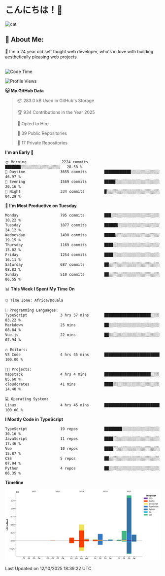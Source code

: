 

# こんにちは！🙂  
![cat](https://github.com/michaelnji/michaelnji/assets/73862378/606e99e9-2c18-4853-8722-991e4af8eae6)

## 💫 About Me:
🙂 I'm a 24 year old self taught web developer, who's in love with building aesthetically pleasing web projects <br><br>

<!--START_SECTION:waka-->
![Code Time](http://img.shields.io/badge/Code%20Time-1%2C478%20hrs%2041%20mins-blue)

![Profile Views](http://img.shields.io/badge/Profile%20Views-1-blue)

**🐱 My GitHub Data** 

> 📦 283.0 kB Used in GitHub's Storage 
 > 
> 🏆 934 Contributions in the Year 2025
 > 
> 💼 Opted to Hire
 > 
> 📜 39 Public Repositories 
 > 
> 🔑 17 Private Repositories 
 > 
**I'm an Early 🐤** 

```text
🌞 Morning                2224 commits        ███████░░░░░░░░░░░░░░░░░░   28.58 % 
🌆 Daytime                3655 commits        ████████████░░░░░░░░░░░░░   46.97 % 
🌃 Evening                1569 commits        █████░░░░░░░░░░░░░░░░░░░░   20.16 % 
🌙 Night                  334 commits         █░░░░░░░░░░░░░░░░░░░░░░░░   04.29 % 
```
📅 **I'm Most Productive on Tuesday** 

```text
Monday                   795 commits         ███░░░░░░░░░░░░░░░░░░░░░░   10.22 % 
Tuesday                  1877 commits        ██████░░░░░░░░░░░░░░░░░░░   24.12 % 
Wednesday                1490 commits        █████░░░░░░░░░░░░░░░░░░░░   19.15 % 
Thursday                 1169 commits        ████░░░░░░░░░░░░░░░░░░░░░   15.02 % 
Friday                   1254 commits        ████░░░░░░░░░░░░░░░░░░░░░   16.11 % 
Saturday                 687 commits         ██░░░░░░░░░░░░░░░░░░░░░░░   08.83 % 
Sunday                   510 commits         ██░░░░░░░░░░░░░░░░░░░░░░░   06.55 % 
```


📊 **This Week I Spent My Time On** 

```text
🕑︎ Time Zone: Africa/Douala

💬 Programming Languages: 
TypeScript               3 hrs 57 mins       █████████████████████░░░░   83.22 % 
Markdown                 25 mins             ██░░░░░░░░░░░░░░░░░░░░░░░   08.84 % 
Vue.js                   22 mins             ██░░░░░░░░░░░░░░░░░░░░░░░   07.94 % 

🔥 Editors: 
VS Code                  4 hrs 45 mins       █████████████████████████   100.00 % 

🐱‍💻 Projects: 
mapstack                 4 hrs 4 mins        █████████████████████░░░░   85.60 % 
cloudcrates              41 mins             ████░░░░░░░░░░░░░░░░░░░░░   14.40 % 

💻 Operating System: 
Linux                    4 hrs 45 mins       █████████████████████████   100.00 % 
```

**I Mostly Code in TypeScript** 

```text
TypeScript               19 repos            ████████░░░░░░░░░░░░░░░░░   30.16 % 
JavaScript               11 repos            ████░░░░░░░░░░░░░░░░░░░░░   17.46 % 
Vue                      10 repos            ████░░░░░░░░░░░░░░░░░░░░░   15.87 % 
CSS                      5 repos             ██░░░░░░░░░░░░░░░░░░░░░░░   07.94 % 
Python                   4 repos             ██░░░░░░░░░░░░░░░░░░░░░░░   06.35 % 
```



**Timeline**

![Lines of Code chart](https://raw.githubusercontent.com/michaelnji/michaelnji/main/assets/bar_graph.png)


 Last Updated on 12/10/2025 18:39:22 UTC
<!--END_SECTION:waka-->
